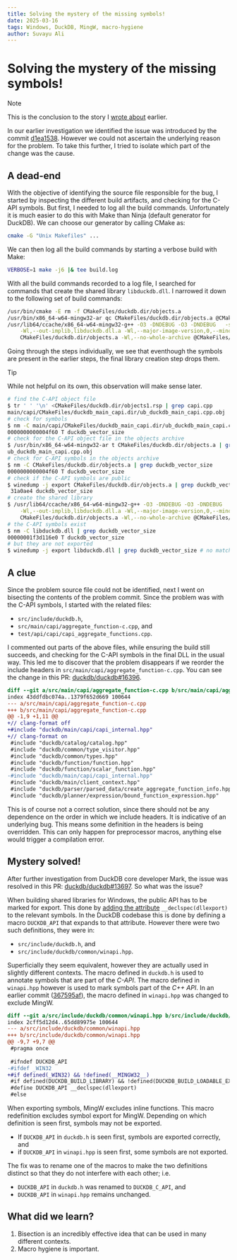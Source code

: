 ```yaml
---
title: Solving the mystery of the missing symbols!
date: 2025-03-16
tags: Windows, DuckDB, MingW, macro-hygiene
author: Suvayu Ali
---
```


# Solving the mystery of the missing symbols!

> [!NOTE]
> This is the conclusion to the story I [wrote about](./2025-03-16-duckdb-mingw-inline-fn.md) earlier.

In our earlier investigation we identified the issue was introduced by
the commit
[d1ea1538](https://github.com/duckdb/duckdb/commit/d1ea1538c9217fb536485f1500f04a0b55b1e584).
However we could not ascertain the underlying reason for the problem.
To take this further, I tried to isolate which part of the change was
the cause.

## A dead-end

With the objective of identifying the source file responsible for the
bug, I started by inspecting the different build artifacts, and
checking for the C-API symbols.  But first, I needed to log all the
build commands.  Unfortunately it is much easier to do this with Make
than Ninja (default generator for DuckDB).  We can choose our
generator by calling CMake as:

```bash
cmake -G "Unix Makefiles" ...
```

We can then log all the build commands by starting a verbose build
with Make:

```bash
VERBOSE=1 make -j6 |& tee build.log
```

With all the build commands recorded to a log file, I searched for
commands that create the shared library `libduckdb.dll`.  I narrowed
it down to the following set of build commands:

```bash
/usr/bin/cmake -E rm -f CMakeFiles/duckdb.dir/objects.a
/usr/bin/x86_64-w64-mingw32-ar qc CMakeFiles/duckdb.dir/objects.a @CMakeFiles/duckdb.dir/objects1.rsp
/usr/lib64/ccache/x86_64-w64-mingw32-g++ -O3 -DNDEBUG -O3 -DNDEBUG   -shared -o libduckdb.dll \
    -Wl,--out-implib,libduckdb.dll.a -Wl,--major-image-version,0,--minor-image-version,0 -Wl,--whole-archive \
    CMakeFiles/duckdb.dir/objects.a -Wl,--no-whole-archive @CMakeFiles/duckdb.dir/linkLibs.rsp
```

Going through the steps individually, we see that eventhough the
symbols are present in the earlier steps, the final library creation
step drops them.

> [!TIP]
> While not helpful on its own, this observation will make sense later.

```bash
# find the C-API object file
$ tr ' ' '\n' <CMakeFiles/duckdb.dir/objects1.rsp | grep capi.cpp
main/capi/CMakeFiles/duckdb_main_capi.dir/ub_duckdb_main_capi.cpp.obj
# check for symbols
$ nm -C main/capi/CMakeFiles/duckdb_main_capi.dir/ub_duckdb_main_capi.cpp.obj | grep duckdb_vector_size
0000000000004f60 T duckdb_vector_size
# check for the C-API object file in the objects archive
$ /usr/bin/x86_64-w64-mingw32-ar t CMakeFiles/duckdb.dir/objects.a | grep capi.cpp
ub_duckdb_main_capi.cpp.obj
# check for C-API symbols in the objects archive
$ nm -C CMakeFiles/duckdb.dir/objects.a | grep duckdb_vector_size
0000000000004f60 T duckdb_vector_size
# check if the C-API symbols are public
$ winedump -j export CMakeFiles/duckdb.dir/objects.a | grep duckdb_vector_size
 31a0ae4 duckdb_vector_size
# create the shared library
$ /usr/lib64/ccache/x86_64-w64-mingw32-g++ -O3 -DNDEBUG -O3 -DNDEBUG   -shared -o libduckdb.dll \
    -Wl,--out-implib,libduckdb.dll.a -Wl,--major-image-version,0,--minor-image-version,0 -Wl,--whole-archive \
    CMakeFiles/duckdb.dir/objects.a -Wl,--no-whole-archive @CMakeFiles/duckdb.dir/linkLibs.rsp
# the C-API symbols exist
$ nm -C libduckdb.dll | grep duckdb_vector_size
00000001f3d116e0 T duckdb_vector_size
# but they are not exported
$ winedump -j export libduckdb.dll | grep duckdb_vector_size # no match
```

## A clue

Since the problem source file could not be identified, next I went on
bisecting the contents of the problem commit.  Since the problem was
with the C-API symbols, I started with the related files:

- `src/include/duckdb.h`,
- `src/main/capi/aggregate_function-c.cpp`, and
- `test/api/capi/capi_aggregate_functions.cpp`.

I commented out parts of the above files, while ensuring the build
still succeeds, and checking for the C-API symbols in the final DLL in
the usual way.  This led me to discover that the problem disappears if
we reorder the include headers in
`src/main/capi/aggregate_function-c.cpp`.  You can see the change in
this PR:
[duckdb/duckdb#16396](https://github.com/duckdb/duckdb/pull/16396/files).

```diff
diff --git a/src/main/capi/aggregate_function-c.cpp b/src/main/capi/aggregate_function-c.cpp
index 43ddfdbc074a..1379f652d669 100644
--- a/src/main/capi/aggregate_function-c.cpp
+++ b/src/main/capi/aggregate_function-c.cpp
@@ -1,9 +1,11 @@
+// clang-format off
+#include "duckdb/main/capi/capi_internal.hpp"
+// clang-format on
 #include "duckdb/catalog/catalog.hpp"
 #include "duckdb/common/type_visitor.hpp"
 #include "duckdb/common/types.hpp"
 #include "duckdb/function/function.hpp"
 #include "duckdb/function/scalar_function.hpp"
-#include "duckdb/main/capi/capi_internal.hpp"
 #include "duckdb/main/client_context.hpp"
 #include "duckdb/parser/parsed_data/create_aggregate_function_info.hpp"
 #include "duckdb/planner/expression/bound_function_expression.hpp"
```

This is of course not a correct solution, since there should not be
any dependence on the order in which we include headers.  It is
indicative of an underlying bug.  This means some definition in the
headers is being overridden.  This can only happen for preprocessor
macros, anything else would trigger a compilation error.

## Mystery solved!

After further investigation from DuckDB core developer Mark, the issue
was resolved in this PR:
[duckdb/duckdb#13697](https://github.com/duckdb/duckdb/pull/16397).
So what was the issue?

When building shared libraries for Windows, the public API has to be
marked for export.  This done by [adding the
attribute](./2025-02-15-duckdb-julia-windows.md#symbol-visibility-in-windows-dlls)
`__declspec(dllexport)` to the relevant symbols.  In the DuckDB
codebase this is done by defining a macro `DUCKDB_API` that expands to
that attribute.  However there were two such definitions, they were in:

- `src/include/duckdb.h`, and
- `src/include/duckdb/common/winapi.hpp`.

Superficially they seem equivalent, however they are actually used in
slightly different contexts.  The macro defined in `duckdb.h` is used
to annotate symbols that are part of the *C-API*.  The macro defined
in `winapi.hpp` however is used to mark symbols part of the *C++ API*.
In an earlier commit
([367595af](https://github.com/duckdb/duckdb/commit/367595af51b459d07121647bc2de1beabc836e0c)),
the macro defined in `winapi.hpp` was changed to exclude MingW.

```diff
diff --git a/src/include/duckdb/common/winapi.hpp b/src/include/duckdb/common/winapi.hpp
index 2cff5d12d4..65dd89975e 100644
--- a/src/include/duckdb/common/winapi.hpp
+++ b/src/include/duckdb/common/winapi.hpp
@@ -9,7 +9,7 @@
 #pragma once
 
 #ifndef DUCKDB_API
-#ifdef _WIN32
+#if defined(_WIN32) && !defined(__MINGW32__)
 #if defined(DUCKDB_BUILD_LIBRARY) && !defined(DUCKDB_BUILD_LOADABLE_EXTENSION)
 #define DUCKDB_API __declspec(dllexport)
 #else
```

When exporting symbols, MingW excludes inline functions.  This macro
redefinition excludes symbol export for MingW.  Depending on which
definition is seen first, symbols may not be exported.

- If `DUCKDB_API` in `duckdb.h` is seen first, symbols are exported correctly, and
- if `DUCKDB_API` in `winapi.hpp` is seen first, some symbols are not exported.

The fix was to rename one of the macros to make the two definitions
distinct so that they do not interfere with each other; i.e.

- `DUCKDB_API` in `duckdb.h` was renamed to `DUCKDB_C_API`, and
- `DUCKDB_API` in `winapi.hpp` remains unchanged.

## What did we learn?

1. Bisection is an incredibly effective idea that can be used in many
   different contexts.
2. Macro hygiene is important.
